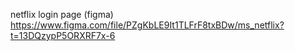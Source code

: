 
netflix login page (figma)
https://www.figma.com/file/PZgKbLE9It1TLFrF8txBDw/ms_netflix?t=13DQzypP5ORXRF7x-6